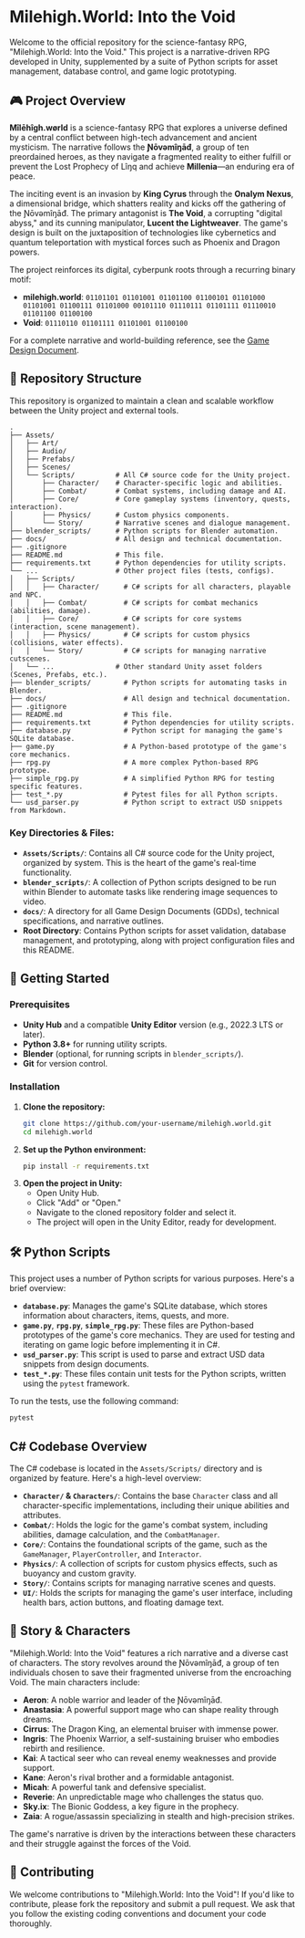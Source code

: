 # Milehigh.World: Into the Void

Welcome to the official repository for the science-fantasy RPG, "Milehigh.World: Into the Void." This project is a narrative-driven RPG developed in Unity, supplemented by a suite of Python scripts for asset management, database control, and game logic prototyping.

## 🎮 Project Overview

**Mîlēhîgh.wørld** is a science-fantasy RPG that explores a universe defined by a central conflict between high-tech advancement and ancient mysticism. The narrative follows the **Ɲōvəmîŋāđ**, a group of ten preordained heroes, as they navigate a fragmented reality to either fulfill or prevent the Lost Prophecy of Lîŋq and achieve **Millenia**—an enduring era of peace.

The inciting event is an invasion by **King Cyrus** through the **Onalym Nexus**, a dimensional bridge, which shatters reality and kicks off the gathering of the Ɲōvəmîŋāđ. The primary antagonist is **The Void**, a corrupting "digital abyss," and its cunning manipulator, **Lucent the Lightweaver**. The game's design is built on the juxtaposition of technologies like cybernetics and quantum teleportation with mystical forces such as Phoenix and Dragon powers.

The project reinforces its digital, cyberpunk roots through a recurring binary motif:
- **milehigh.world**: `01101101 01101001 01101100 01100101 01101000 01101001 01100111 01101000 00101110 01110111 01101111 01110010 01101100 01100100`
- **Void**: `01110110 01101111 01101001 01100100`

For a complete narrative and world-building reference, see the [Game Design Document](docs/GDD.md).

## 📂 Repository Structure

This repository is organized to maintain a clean and scalable workflow between the Unity project and external tools.

```
.
├── Assets/
│   ├── Art/
│   ├── Audio/
│   ├── Prefabs/
│   ├── Scenes/
│   └── Scripts/          # All C# source code for the Unity project.
│       ├── Character/    # Character-specific logic and abilities.
│       ├── Combat/       # Combat systems, including damage and AI.
│       ├── Core/         # Core gameplay systems (inventory, quests, interaction).
│       ├── Physics/      # Custom physics components.
│       └── Story/        # Narrative scenes and dialogue management.
├── blender_scripts/      # Python scripts for Blender automation.
├── docs/                 # All design and technical documentation.
├── .gitignore
├── README.md             # This file.
├── requirements.txt      # Python dependencies for utility scripts.
└── ...                   # Other project files (tests, configs).
│   ├── Scripts/
│   │   ├── Character/      # C# scripts for all characters, playable and NPC.
│   │   ├── Combat/         # C# scripts for combat mechanics (abilities, damage).
│   │   ├── Core/           # C# scripts for core systems (interaction, scene management).
│   │   ├── Physics/        # C# scripts for custom physics (collisions, water effects).
│   │   └── Story/          # C# scripts for managing narrative cutscenes.
│   └── ...               # Other standard Unity asset folders (Scenes, Prefabs, etc.).
├── blender_scripts/        # Python scripts for automating tasks in Blender.
├── docs/                   # All design and technical documentation.
├── .gitignore
├── README.md               # This file.
├── requirements.txt        # Python dependencies for utility scripts.
├── database.py             # Python script for managing the game's SQLite database.
├── game.py                 # A Python-based prototype of the game's core mechanics.
├── rpg.py                  # A more complex Python-based RPG prototype.
├── simple_rpg.py           # A simplified Python RPG for testing specific features.
├── test_*.py               # Pytest files for all Python scripts.
└── usd_parser.py           # Python script to extract USD snippets from Markdown.
```

### Key Directories & Files:

*   **`Assets/Scripts/`**: Contains all C# source code for the Unity project, organized by system. This is the heart of the game's real-time functionality.
*   **`blender_scripts/`**: A collection of Python scripts designed to be run within Blender to automate tasks like rendering image sequences to video.
*   **`docs/`**: A directory for all Game Design Documents (GDDs), technical specifications, and narrative outlines.
*   **Root Directory**: Contains Python scripts for asset validation, database management, and prototyping, along with project configuration files and this README.

## 🚀 Getting Started

### Prerequisites

*   **Unity Hub** and a compatible **Unity Editor** version (e.g., 2022.3 LTS or later).
*   **Python 3.8+** for running utility scripts.
*   **Blender** (optional, for running scripts in `blender_scripts/`).
*   **Git** for version control.

### Installation

1.  **Clone the repository:**
    ```bash
    git clone https://github.com/your-username/milehigh.world.git
    cd milehigh.world
    ```
2.  **Set up the Python environment:**
    ```bash
    pip install -r requirements.txt
    ```
3.  **Open the project in Unity:**
    *   Open Unity Hub.
    *   Click "Add" or "Open."
    *   Navigate to the cloned repository folder and select it.
    *   The project will open in the Unity Editor, ready for development.

## 🛠️ Python Scripts

This project uses a number of Python scripts for various purposes. Here's a brief overview:

*   **`database.py`**: Manages the game's SQLite database, which stores information about characters, items, quests, and more.
*   **`game.py`**, **`rpg.py`**, **`simple_rpg.py`**: These files are Python-based prototypes of the game's core mechanics. They are used for testing and iterating on game logic before implementing it in C#.
*   **`usd_parser.py`**: This script is used to parse and extract USD data snippets from design documents.
*   **`test_*.py`**: These files contain unit tests for the Python scripts, written using the `pytest` framework.

To run the tests, use the following command:

```bash
pytest
```

## C# Codebase Overview

The C# codebase is located in the `Assets/Scripts/` directory and is organized by feature. Here's a high-level overview:

*   **`Character/` & `Characters/`**: Contains the base `Character` class and all character-specific implementations, including their unique abilities and attributes.
*   **`Combat/`**: Holds the logic for the game's combat system, including abilities, damage calculation, and the `CombatManager`.
*   **`Core/`**: Contains the foundational scripts of the game, such as the `GameManager`, `PlayerController`, and `Interactor`.
*   **`Physics/`**: A collection of scripts for custom physics effects, such as buoyancy and custom gravity.
*   **`Story/`**: Contains scripts for managing narrative scenes and quests.
*   **`UI/`**: Holds the scripts for managing the game's user interface, including health bars, action buttons, and floating damage text.

## 📖 Story & Characters

"Milehigh.World: Into the Void" features a rich narrative and a diverse cast of characters. The story revolves around the Ɲōvəmîŋāđ, a group of ten individuals chosen to save their fragmented universe from the encroaching Void. The main characters include:

*   **Aeron**: A noble warrior and leader of the Ɲōvəmîŋāđ.
*   **Anastasia**: A powerful support mage who can shape reality through dreams.
*   **Cirrus**: The Dragon King, an elemental bruiser with immense power.
*   **Ingris**: The Phoenix Warrior, a self-sustaining bruiser who embodies rebirth and resilience.
*   **Kai**: A tactical seer who can reveal enemy weaknesses and provide support.
*   **Kane**: Aeron's rival brother and a formidable antagonist.
*   **Micah**: A powerful tank and defensive specialist.
*   **Reverie**: An unpredictable mage who challenges the status quo.
*   **Sky.ix**: The Bionic Goddess, a key figure in the prophecy.
*   **Zaia**: A rogue/assassin specializing in stealth and high-precision strikes.

The game's narrative is driven by the interactions between these characters and their struggle against the forces of the Void.

## 🤝 Contributing

We welcome contributions to "Milehigh.World: Into the Void"! If you'd like to contribute, please fork the repository and submit a pull request. We ask that you follow the existing coding conventions and document your code thoroughly.
